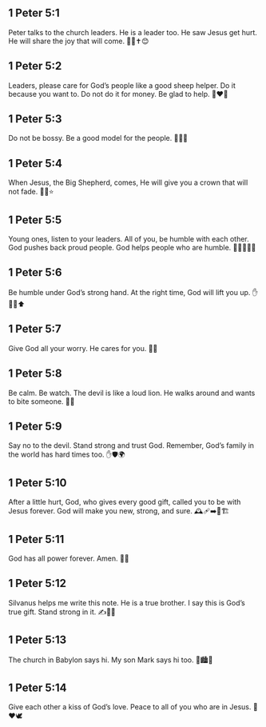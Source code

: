 ## 1 Peter 5:1
Peter talks to the church leaders. He is a leader too. He saw Jesus get hurt. He will share the joy that will come. 👴⛪✝️😊
## 1 Peter 5:2
Leaders, please care for God’s people like a good sheep helper. Do it because you want to. Do not do it for money. Be glad to help. 🐑❤️🙌
## 1 Peter 5:3
Do not be bossy. Be a good model for the people. 🧑‍🏫✨
## 1 Peter 5:4
When Jesus, the Big Shepherd, comes, He will give you a crown that will not fade. 👑🐑⭐
## 1 Peter 5:5
Young ones, listen to your leaders. All of you, be humble with each other. God pushes back proud people. God helps people who are humble. 🙇‍♀️🙇‍♂️🤝
## 1 Peter 5:6
Be humble under God’s strong hand. At the right time, God will lift you up. ✋💪⏰⬆️
## 1 Peter 5:7
Give God all your worry. He cares for you. 👐💖
## 1 Peter 5:8
Be calm. Be watch. The devil is like a loud lion. He walks around and wants to bite someone. 🦁👀
## 1 Peter 5:9
Say no to the devil. Stand strong and trust God. Remember, God’s family in the world has hard times too. ✋🛡️🌍
## 1 Peter 5:10
After a little hurt, God, who gives every good gift, called you to be with Jesus forever. God will make you new, strong, and sure. 🕰️🩹➡️💪🏗️
## 1 Peter 5:11
God has all power forever. Amen. 👑🙏
## 1 Peter 5:12
Silvanus helps me write this note. He is a true brother. I say this is God’s true gift. Stand strong in it. ✍️📜💝
## 1 Peter 5:13
The church in Babylon says hi. My son Mark says hi too. 👋🏙️👋
## 1 Peter 5:14
Give each other a kiss of God’s love. Peace to all of you who are in Jesus. 💋❤️🕊️
